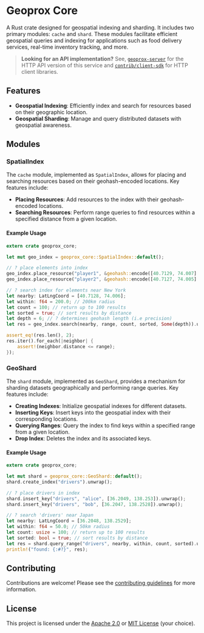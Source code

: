 # Geoprox Core

A Rust crate designed for geospatial indexing and sharding. It includes two primary modules: `cache` and `shard`. These modules facilitate efficient geospatial queries and indexing for applications such as food delivery services, real-time inventory tracking, and more.

> **Looking for an API implementation?** See, [`geoprox-server`](https://crates.io/crates/geoprox-server/) for the HTTP API version of this service and [`contrib/client-sdk`](https://github.com/ezrasingh/geoprox/tree/main/contrib/client-sdk) for HTTP client libraries.

## Features

- **Geospatial Indexing**: Efficiently index and search for resources based on their geographic location.
- **Geospatial Sharding**: Manage and query distributed datasets with geospatial awareness.

## Modules

### SpatialIndex

The `cache` module, implemented as `SpatialIndex`, allows for placing and searching resources based on their geohash-encoded locations. Key features include:

- **Placing Resources**: Add resources to the index with their geohash-encoded locations.
- **Searching Resources**: Perform range queries to find resources within a specified distance from a given location.

#### Example Usage

```rust
extern crate geoprox_core;

let mut geo_index = geoprox_core::SpatialIndex::default();

// ? place elements into index
geo_index.place_resource("player1", &geohash::encode([40.7129, 74.007].into(), depth).unwrap());
geo_index.place_resource("player2", &geohash::encode([40.7127, 74.005].into(), depth).unwrap());

// ? search index for elements near New York
let nearby: LatLngCoord = [40.7128, 74.006];
let within: f64 = 200.0; // 200km radius
let count = 100; // return up to 100 results
let sorted = true; // sort results by distance
let depth = 6; // ? determines geohash length (i.e precision)
let res = geo_index.search(nearby, range, count, sorted, Some(depth)).unwrap();

assert_eq!(res.len(), 2);
res.iter().for_each(|neighbor| {
    assert!(neighbor.distance <= range);
});
```

### GeoShard

The `shard` module, implemented as `GeoShard`, provides a mechanism for sharding datasets geographically and performing range queries. Key features include:

- **Creating Indexes**: Initialize geospatial indexes for different datasets.
- **Inserting Keys**: Insert keys into the geospatial index with their corresponding locations.
- **Querying Ranges**: Query the index to find keys within a specified range from a given location.
- **Drop Index**: Deletes the index and its associated keys.

#### Example Usage

```rust
extern crate geoprox_core;

let mut shard = geoprox_core::GeoShard::default();
shard.create_index("drivers").unwrap();

// ? place drivers in index
shard.insert_key("drivers", "alice", [36.2049, 138.253]).unwrap();
shard.insert_key("drivers", "bob", [36.2047, 138.2528]).unwrap();

// ? search 'drivers' near Japan
let nearby: LatLngCoord = [36.2048, 138.2529];
let within: f64 = 50.0; // 50km radius
let count: usize = 100; // return up to 100 results
let sorted: bool = true; // sort results by distance
let res = shard.query_range("drivers", nearby, within, count, sorted).unwrap();
println!("found: {:#?}", res);
```

## Contributing

Contributions are welcome! Please see the [contributing guidelines](https://github.com/ezrasingh/geoprox/blob/main/CONTRIBUTING.md) for more information.

## License

This project is licensed under the [Apache 2.0](LICENSE-APACHE) or [MIT License](LICENSE-MIT) (your choice).
